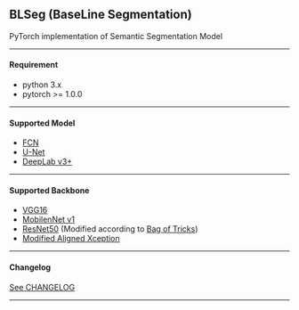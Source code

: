 ## BLSeg (BaseLine Segmentation)

PyTorch implementation of Semantic Segmentation Model

---

#### Requirement

* python 3.x
* pytorch >= 1.0.0

---

#### Supported Model

* [FCN]
* [U-Net]
* [DeepLab v3+]

---

#### Supported Backbone

* [VGG16]
* [MobilenNet v1]
* [ResNet50] (Modified according to [Bag of Tricks])
* [Modified Aligned Xception]

---

#### Changelog

[See CHANGELOG]

---

[VGG16]:https://arxiv.org/abs/1409.1556
[MobilenNet v1]:https://arxiv.org/abs/1704.04861
[ResNet50]:https://arxiv.org/abs/1512.03385
[FCN]:https://arxiv.org/abs/1411.4038
[U-Net]:https://arxiv.org/abs/1505.04597
[DeepLab v3+]:https://arxiv.org/abs/1802.02611
[Modified Aligned Xception]:https://arxiv.org/abs/1802.02611
[Bag of Tricks]:https://arxiv.org/abs/1812.01187
[See CHANGELOG]:https://github.com/linbo0518/LLSeg/blob/master/CHANGELOG.md